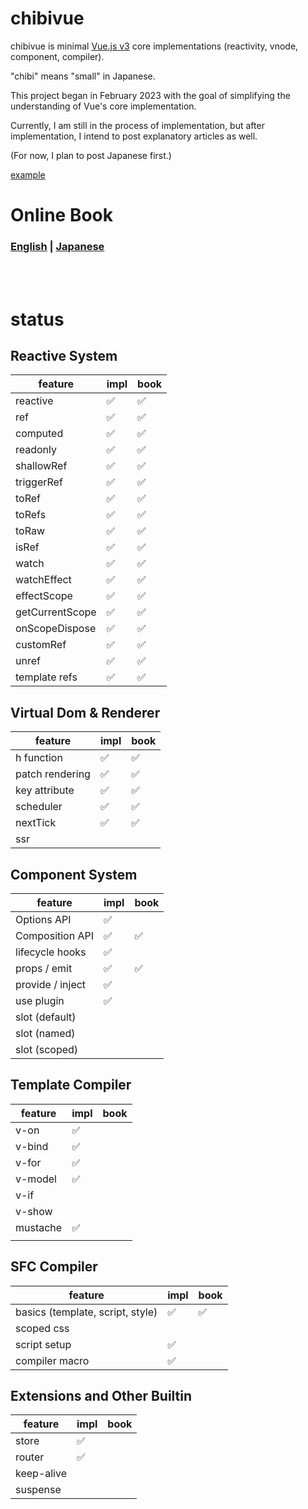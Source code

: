 # chibivue

chibivue is minimal [Vue.js v3](https://github.com/vuejs/core) core implementations (reactivity, vnode, component, compiler).

"chibi" means "small" in Japanese.

This project began in February 2023 with the goal of simplifying the understanding of Vue's core implementation.

Currently, I am still in the process of implementation, but after implementation, I intend to post explanatory articles as well.

(For now, I plan to post Japanese first.)

[example](https://github.com/Ubugeeei/chibivue/tree/main/example/app)

# Online Book

### [English](https://github.com/Ubugeeei/chibivue/tree/main/books/english) | [Japanese](https://github.com/Ubugeeei/chibivue/tree/main/books/japanese)

<br/>
<br/>

# status

## Reactive System

| feature         | impl | book |
| --------------- | ---- | ---- |
| reactive        | ✅   | ✅   |
| ref             | ✅   | ✅   |
| computed        | ✅   | ✅   |
| readonly        | ✅   | ✅   |
| shallowRef      | ✅   | ✅   |
| triggerRef      | ✅   | ✅   |
| toRef           | ✅   | ✅   |
| toRefs          | ✅   | ✅   |
| toRaw           | ✅   | ✅   |
| isRef           | ✅   | ✅   |
| watch           | ✅   | ✅   |
| watchEffect     | ✅   | ✅   |
| effectScope     | ✅   | ✅   |
| getCurrentScope | ✅   | ✅   |
| onScopeDispose  | ✅   | ✅   |
| customRef       | ✅   | ✅   |
| unref           | ✅   | ✅   |
| template refs   | ✅   | ✅   |

## Virtual Dom & Renderer

| feature         | impl | book |
| --------------- | ---- | ---- |
| h function      | ✅   | ✅   |
| patch rendering | ✅   | ✅   |
| key attribute   | ✅   | ✅   |
| scheduler       | ✅   | ✅   |
| nextTick        | ✅   | ✅   |
| ssr             |      |      |

## Component System

| feature          | impl | book |
| ---------------- | ---- | ---- |
| Options API      | ✅   |      |
| Composition API  | ✅   | ✅   |
| lifecycle hooks  | ✅   |      |
| props / emit     | ✅   | ✅   |
| provide / inject | ✅   |      |
| use plugin       | ✅   |      |
| slot (default)   |      |      |
| slot (named)     |      |      |
| slot (scoped)    |      |      |

## Template Compiler

| feature  | impl | book |
| -------- | ---- | ---- |
| v-on     | ✅   |      |
| v-bind   | ✅   |      |
| v-for    | ✅   |      |
| v-model  | ✅   |      |
| v-if     |      |      |
| v-show   |      |      |
| mustache | ✅   |      |
|          |      |      |

## SFC Compiler

| feature                          | impl | book |
| -------------------------------- | ---- | ---- |
| basics (template, script, style) | ✅   | ✅   |
| scoped css                       |      |      |
| script setup                     | ✅   |      |
| compiler macro                   | ✅   |      |

## Extensions and Other Builtin

| feature    | impl | book |
| ---------- | ---- | ---- |
| store      | ✅   |      |
| router     | ✅   |      |
| keep-alive |      |      |
| suspense   |      |      |
